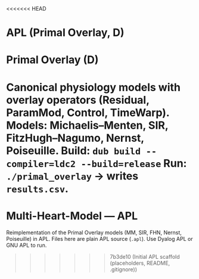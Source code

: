 <<<<<<< HEAD
# APL (Primal Overlay, D)

# Primal Overlay (D)
Canonical physiology models with overlay operators (Residual, ParamMod, Control, TimeWarp).
Models: Michaelis–Menten, SIR, FitzHugh–Nagumo, Nernst, Poiseuille.
Build: `dub build --compiler=ldc2 --build=release`
Run: `./primal_overlay` → writes `results.csv`.
=======
# Multi-Heart-Model — APL
Reimplementation of the Primal Overlay models (MM, SIR, FHN, Nernst, Poiseuille) in APL.
Files here are plain APL source (`.apl`). Use Dyalog APL or GNU APL to run.
>>>>>>> 7b3de10 (Initial APL scaffold (placeholders, README, .gitignore))
